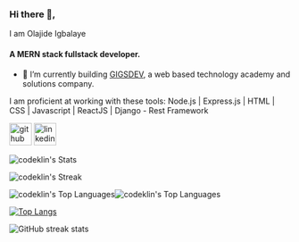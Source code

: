 


### Hi there 👋,
I am Olajide Igbalaye
#### A MERN stack fullstack developer.

- 🔭 I’m currently building <a href="https://gigsdev.com/">GIGSDEV</a>, a web based technology academy and solutions company.


I am proficient at working with these tools:  Node.js  |  Express.js  |  HTML | CSS | Javascript | ReactJS | Django - Rest Framework 

[<img src='https://cdn.jsdelivr.net/npm/simple-icons@3.0.1/icons/github.svg' alt='github' height='40'>](https://github.com/codeklin)  [<img src='https://cdn.jsdelivr.net/npm/simple-icons@3.0.1/icons/linkedin.svg' alt='linkedin' height='40'>](https://www.linkedin.com/in/https://www.linkedin.com/in/olajide-igbalaye//)  

![codeklin's Stats](https://github-readme-stats.vercel.app/api?username=codeklin&theme=vue-dark&show_icons=true&hide_border=false&count_private=true)

![codeklin's Streak](https://github-readme-streak-stats.herokuapp.com/?user=codeklin&theme=vue-dark&hide_border=false)

![codeklin's Top Languages](https://github-readme-stats.vercel.app/api/top-langs/?username=codeklin&theme=vue-dark&show_icons=true&hide_border=false&layout=compact)![codeklin's Top Languages](https://github-readme-stats.vercel.app/api/top-langs/?username=codeklin&theme=vue-dark&show_icons=true&hide_border=false&layout=compact)

[![Top Langs](https://github-readme-stats.vercel.app/api/top-langs/?username=codeklin)](https://github.com/anuraghazra/github-readme-stats)

![GitHub streak stats](https://github-readme-streak-stats.herokuapp.com/?user=codeklin)  







